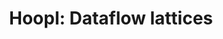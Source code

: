 ---
title: ! 'Hoopl: Dataflow lattices'
url: http://blog.ezyang.com/2011/04/hoopl-dataflow-lattices/
authors:
- Edward Z. Yang
type: article
tags:
- compilers
- optimization
libraries:
- hoopl
doHaskell-type: blog post
dohaskell-year: 2011
---